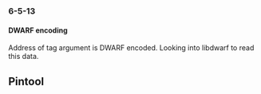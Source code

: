 ### 6-5-13 ####

#### DWARF encoding ####
Address of tag argument is DWARF encoded. Looking into libdwarf to read this data.

## Pintool ##
